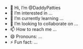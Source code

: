 - 👋 Hi, I’m @DaddyPatties
- 👀 I’m interested in ...
- 🌱 I’m currently learning ...
- 💞️ I’m looking to collaborate on ...
- 📫 How to reach me ...
- 😄 Pronouns: ...
- ⚡ Fun fact: ...

<!---
DaddyPatties/DaddyPatties is a ✨ special ✨ repository because its `README.md` (this file) appears on your GitHub profile.
You can click the Preview link to take a look at your changes.
--->
